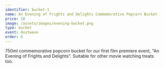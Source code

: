 ```yaml
---
identifier: bucket-1
name: An Evening of Frights and Delights Commemorative Popcorn Bucket
price: 10
image: /assets/images/evening-bucket.png
type: bucket
event: dustwave
order: 6
---
```

750ml commemorative popcorn bucket for our first film premiere event, "An Evening of Frights and Delights". Suitable for other movie watching treats too.